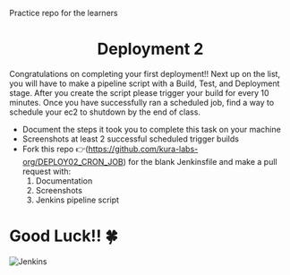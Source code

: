 
Practice repo for the learners
<h1 align=center>Deployment 2</h1>

Congratulations on completing your first deployment!! Next up on the list, you will have to make a pipeline script with a Build, Test, and Deployment stage. After you create the script please trigger your build for every 10 minutes. Once you have successfully ran a scheduled job, find a way to schedule your ec2 to shutdown by the end of class. 

- Document the steps it took you to complete this task on your machine
- Screenshots at least 2 successful scheduled trigger builds 
- Fork this repo 👉(https://github.com/kura-labs-org/DEPLOY02_CRON_JOB) for the blank Jenkinsfile and make a pull request with:
  1. Documentation
  2. Screenshots
  3. Jenkins pipeline script   

#  **Good Luck!!** :four_leaf_clover: 

![Jenkins](https://www.jenkins.io/images/logos/needs-you/Jenkins_Needs_You-transparent.png)
